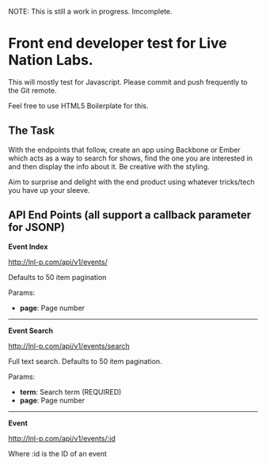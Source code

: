 NOTE: This is still a work in progress. Imcomplete. 











Front end developer test for Live Nation Labs.
==============================================

This will mostly test for Javascript. Please commit and push frequently to the Git remote.

Feel free to use HTML5 Boilerplate for this.

The Task
--------

With the endpoints that follow, create an app using Backbone or Ember which acts as a way to search for shows, find the one you are interested in and then display the info about it. Be creative with the styling.

Aim to surprise and delight with the end product using whatever tricks/tech you have up your sleeve.

API End Points (all support a callback parameter for JSONP)
-----------------------------------------------------------

**Event Index**

http://lnl-p.com/api/v1/events/

Defaults to 50 item pagination

Params:

* **page**: Page number

***

**Event Search**

http://lnl-p.com/api/v1/events/search

Full text search. Defaults to 50 item pagination.

Params:

* **term**: Search term (REQUIRED)
* **page**: Page number

***

**Event**

http://lnl-p.com/api/v1/events/:id

Where :id is the ID of an event